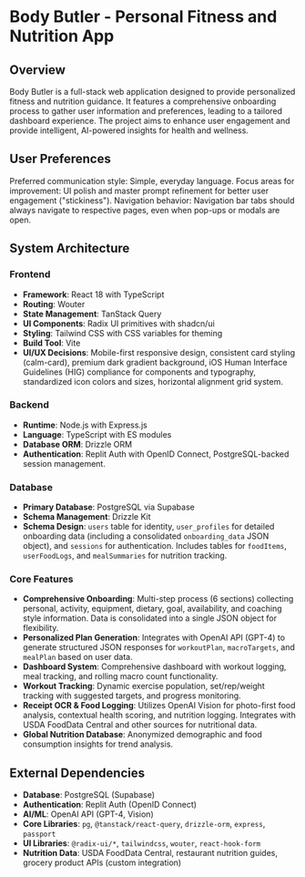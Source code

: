 # Body Butler - Personal Fitness and Nutrition App

## Overview
Body Butler is a full-stack web application designed to provide personalized fitness and nutrition guidance. It features a comprehensive onboarding process to gather user information and preferences, leading to a tailored dashboard experience. The project aims to enhance user engagement and provide intelligent, AI-powered insights for health and wellness.

## User Preferences
Preferred communication style: Simple, everyday language.
Focus areas for improvement: UI polish and master prompt refinement for better user engagement ("stickiness").
Navigation behavior: Navigation bar tabs should always navigate to respective pages, even when pop-ups or modals are open.

## System Architecture

### Frontend
- **Framework**: React 18 with TypeScript
- **Routing**: Wouter
- **State Management**: TanStack Query
- **UI Components**: Radix UI primitives with shadcn/ui
- **Styling**: Tailwind CSS with CSS variables for theming
- **Build Tool**: Vite
- **UI/UX Decisions**: Mobile-first responsive design, consistent card styling (calm-card), premium dark gradient background, iOS Human Interface Guidelines (HIG) compliance for components and typography, standardized icon colors and sizes, horizontal alignment grid system.

### Backend
- **Runtime**: Node.js with Express.js
- **Language**: TypeScript with ES modules
- **Database ORM**: Drizzle ORM
- **Authentication**: Replit Auth with OpenID Connect, PostgreSQL-backed session management.

### Database
- **Primary Database**: PostgreSQL via Supabase
- **Schema Management**: Drizzle Kit
- **Schema Design**: `users` table for identity, `user_profiles` for detailed onboarding data (including a consolidated `onboarding_data` JSON object), and `sessions` for authentication. Includes tables for `foodItems`, `userFoodLogs`, and `mealSummaries` for nutrition tracking.

### Core Features
- **Comprehensive Onboarding**: Multi-step process (6 sections) collecting personal, activity, equipment, dietary, goal, availability, and coaching style information. Data is consolidated into a single JSON object for flexibility.
- **Personalized Plan Generation**: Integrates with OpenAI API (GPT-4) to generate structured JSON responses for `workoutPlan`, `macroTargets`, and `mealPlan` based on user data.
- **Dashboard System**: Comprehensive dashboard with workout logging, meal tracking, and rolling macro count functionality.
- **Workout Tracking**: Dynamic exercise population, set/rep/weight tracking with suggested targets, and progress monitoring.
- **Receipt OCR & Food Logging**: Utilizes OpenAI Vision for photo-first food analysis, contextual health scoring, and nutrition logging. Integrates with USDA FoodData Central and other sources for nutritional data.
- **Global Nutrition Database**: Anonymized demographic and food consumption insights for trend analysis.

## External Dependencies

- **Database**: PostgreSQL (Supabase)
- **Authentication**: Replit Auth (OpenID Connect)
- **AI/ML**: OpenAI API (GPT-4, Vision)
- **Core Libraries**: `pg`, `@tanstack/react-query`, `drizzle-orm`, `express`, `passport`
- **UI Libraries**: `@radix-ui/*`, `tailwindcss`, `wouter`, `react-hook-form`
- **Nutrition Data**: USDA FoodData Central, restaurant nutrition guides, grocery product APIs (custom integration)